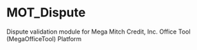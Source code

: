 MOT_Dispute
===========

Dispute validation module for Mega Mitch Credit, Inc. Office Tool (MegaOfficeTool) Platform
